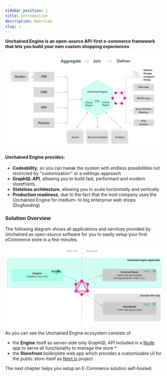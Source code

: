 ```yaml
---
sidebar_position: 1
title: Introduction
description: Overview
slug: /
---
```


**Unchained Engine is an open-source API-first e-commerce framework that lets you build your own custom shopping experiences**

![diagram](./assets/System-Architecture.png)

#### Unchained Engine provides:

- **Codeability**, so you can tweak the system with endless possibilities not restricted by "customization" or a settings-approach
- **GraphQL API**, allowing you to build fast, performant and modern storefronts
- **Stateless architecture**, allowing you to scale horizontally and vertically
- **Production readiness**, due to the fact that the host company uses the Unchained Engine for medium- to big enterprise web shops (Dogfooding)

### Solution Overview

The following diagram shows all applications and services provided by Unchained as open-source software for you to easily setup your first eCommerce store in a few minutes.

![diagram](./assets/Unchained_Ecosystem.png)

As you can see the Unchained Engine ecosystem consists of

- the **Engine** itself as server-side only GraphQL API included in a [Node](https://www.nodejs.com/) app to serve all functionality to manage the store \*
- the **Storefront** boilerplate web app which provides a customizable UI for the public store itself as [Next.js](https://nextjs.org/) project

The next chapter helps you setup an E-Commerce solution self-hosted.
